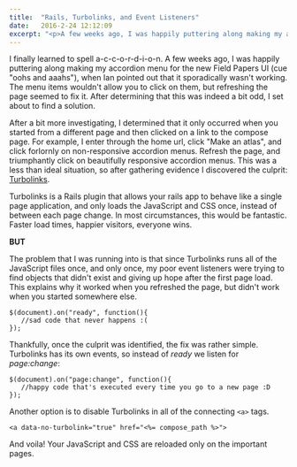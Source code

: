 ```yaml
---
title:  "Rails, Turbolinks, and Event Listeners"
date:   2016-2-24 12:12:09
excerpt: "<p>A few weeks ago, I was happily puttering along making my accordion menu for the new Field Papers UI (cue "oohs and aaahs"), when Ian pointed out that it sporadically wasn't working. After a bit more investigating, I discovered the culprit: [Turbolinks](https://github.com/turbolinks/turbolinks).</p>"
---
```


I finally learned to spell a-c-c-o-r-d-i-o-n. A few weeks ago, I was happily puttering along making my accordion menu for the new Field Papers UI (cue "oohs and aaahs"), when Ian pointed out that it sporadically wasn't working. The menu items wouldn't allow you to click on them, but refreshing the page seemed to fix it. After determining that this was indeed a bit odd, I set about to find a solution.

After a bit more investigating, I determined that it only occurred when you started from a different page and then clicked on a link to the compose page. For example, I enter through the home url, click "Make an atlas", and click forlornly on non-responsive accordion menus. Refresh the page, and triumphantly click on beautifully responsive accordion menus. This was a less than ideal situation, so after gathering evidence I discovered the culprit: [Turbolinks](https://github.com/turbolinks/turbolinks).

Turbolinks is a Rails plugin that allows your rails app to behave like a single page application, and only loads the JavaScript and CSS once, instead of between each page change. In most circumstances, this would be fantastic. Faster load times, happier visitors, everyone wins.

__BUT__

The problem that I was running into is that since Turbolinks runs all of the JavaScript files once, and only once, my poor event listeners were trying to find objects that didn't exist and giving up hope after the first page load. This explains why it worked when you refreshed the page, but didn't work when you started somewhere else.

```
$(document).on("ready", function(){
   //sad code that never happens :(
});
```

Thankfully, once the culprit was identified, the fix was rather simple. Turbolinks has its own events, so instead of _ready_ we listen for _page:change_:

```
$(document).on("page:change", function(){
   //happy code that's executed every time you go to a new page :D
});
```

Another option is to disable Turbolinks in all of the connecting ``<a>`` tags.

```
<a data-no-turbolink="true" href="<%= compose_path %>">
```

And voila! Your JavaScript and CSS are reloaded only on the important pages.
